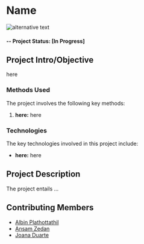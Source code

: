 # Name

![alternative text](img/...)


#### -- Project Status: [In Progress]

## Project Intro/Objective

here

### Methods Used

The project involves the following key methods:

1. **here:** here

### Technologies

The key technologies involved in this project include:

- **here:** here


## Project Description

The project entails ...



## Contributing Members

 - [Albin Plathottathil](https://github.com/albinpla)
 - [Ansam Zedan](https://github.com/ansamz)
 - [Joana Duarte](https://github.com/JDFDuarte)

